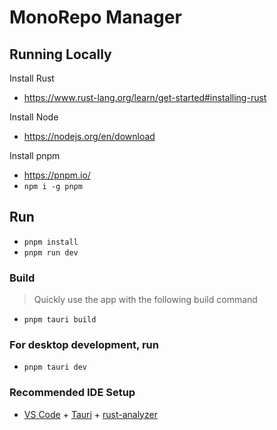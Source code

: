 # MonoRepo Manager

## Running Locally

Install Rust
* https://www.rust-lang.org/learn/get-started#installing-rust

Install Node
* https://nodejs.org/en/download

Install pnpm
* https://pnpm.io/
* `npm i -g pnpm`

## Run
* `pnpm install`
* `pnpm run dev`

### Build
>Quickly use the app with the following build command
* `pnpm tauri build`

### For desktop development, run 
* `pnpm tauri dev`


### Recommended IDE Setup

- [VS Code](https://code.visualstudio.com/) + [Tauri](https://marketplace.visualstudio.com/items?itemName=tauri-apps.tauri-vscode) + [rust-analyzer](https://marketplace.visualstudio.com/items?itemName=rust-lang.rust-analyzer)
